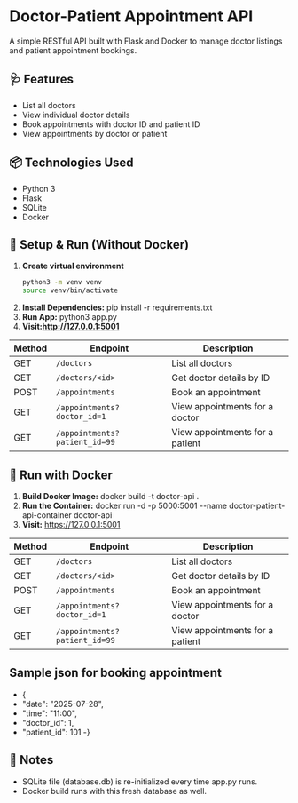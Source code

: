 # Doctor-Patient Appointment API

A simple RESTful API built with Flask and Docker to manage doctor listings and patient appointment bookings.

## 🩺 Features

- List all doctors
- View individual doctor details
- Book appointments with doctor ID and patient ID
- View appointments by doctor or patient

## 📦 Technologies Used

- Python 3
- Flask
- SQLite
- Docker

## 🚀 Setup & Run (Without Docker)

1. **Create virtual environment**
   ```bash
   python3 -m venv venv
   source venv/bin/activate
2. **Install Dependencies:**
    pip install -r requirements.txt
3. **Run App:**
    python3 app.py
4. **Visit:http://127.0.0.1:5001**

| Method | Endpoint                      | Description                     |
| ------ | ----------------------------- | ------------------------------- |
| GET    | `/doctors`                    | List all doctors                |
| GET    | `/doctors/<id>`               | Get doctor details by ID        |
| POST   | `/appointments`               | Book an appointment             |
| GET    | `/appointments?doctor_id=1`   | View appointments for a doctor  |
| GET    | `/appointments?patient_id=99` | View appointments for a patient |

## 🐳 Run with Docker

1. **Build Docker Image:**
    docker build -t doctor-api .
2. **Run the Container:**
    docker run -d -p 5000:5001 --name doctor-patient-api-container doctor-api
3. **Visit:**
    https://127.0.0.1:5001

| Method | Endpoint                      | Description                     |
| ------ | ----------------------------- | ------------------------------- |
| GET    | `/doctors`                    | List all doctors                |
| GET    | `/doctors/<id>`               | Get doctor details by ID        |
| POST   | `/appointments`               | Book an appointment             |
| GET    | `/appointments?doctor_id=1`   | View appointments for a doctor  |
| GET    | `/appointments?patient_id=99` | View appointments for a patient |

## Sample json for booking appointment
- {
-  "date": "2025-07-28",
-  "time": "11:00",
-  "doctor_id": 1,
-  "patient_id": 101
-}

## 📌 Notes
- SQLite file (database.db) is re-initialized every time app.py runs.
- Docker build runs with this fresh database as well.